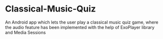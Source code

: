 # Classical-Music-Quiz
An Android app which lets the user play a classical music quiz game, where the audio feature has been implemented with the help of ExoPlayer library and Media Sessions
